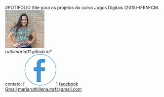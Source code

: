   
#POTIFÓLIO
Site para os projetos do curso Jogos Digitais (2015)-IFRN-CM.  
![](per.jpg)  
*ruthimaria01.github.io**  
contato:
[![](face.png)] [facebook](https://web.facebook.com/maria.ruthillena)   
[Gmail](mariaruthillena.mrf@gmail.com):mariaruthillena.mrf@gmail.com
